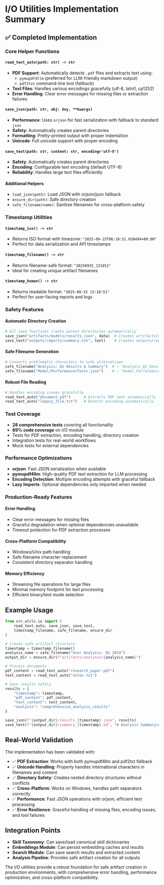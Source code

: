 # I/O Utilities Implementation Summary

## ✅ Completed Implementation

### Core Helper Functions

#### `read_text_auto(path: str) -> str`
- **PDF Support**: Automatically detects `.pdf` files and extracts text using:
  - `pymupdf4llm` (preferred for LLM-friendly markdown output)
  - `pdf2txt` command-line tool (fallback)
- **Text Files**: Handles various encodings gracefully (utf-8, latin1, cp1252)
- **Error Handling**: Clear error messages for missing files or extraction failures

#### `save_json(path: str, obj: Any, **kwargs)`
- **Performance**: Uses `orjson` for fast serialization with fallback to standard `json`
- **Safety**: Automatically creates parent directories
- **Formatting**: Pretty-printed output with proper indentation
- **Unicode**: Full unicode support with proper encoding

#### `save_text(path: str, content: str, encoding='utf-8')`
- **Safety**: Automatically creates parent directories  
- **Encoding**: Configurable text encoding (default UTF-8)
- **Reliability**: Handles large text files efficiently

#### Additional Helpers
- `load_json(path)`: Load JSON with orjson/json fallback
- `ensure_dir(path)`: Safe directory creation
- `safe_filename(name)`: Sanitize filenames for cross-platform safety

### Timestamp Utilities

#### `timestamp_iso() -> str`
- Returns ISO format with timezone: `"2025-09-15T06:18:51.030494+00:00"`
- Perfect for data serialization and API timestamps

#### `timestamp_filename() -> str` 
- Returns filename-safe format: `"20250915_131851"`
- Ideal for creating unique artifact filenames

#### `timestamp_human() -> str`
- Returns readable format: `"2025-09-15 13:18:51"`
- Perfect for user-facing reports and logs

### Safety Features

#### Automatic Directory Creation
```python
# All save functions create parent directories automatically
save_json("artifacts/models/results.json", data)  # Creates artifacts/models/
save_text("outputs/reports/summary.txt", text)    # Creates outputs/reports/
```

#### Safe Filename Generation
```python
# Converts problematic characters to safe alternatives
safe_filename("Analysis: Q1 Results & Summary")  # → "Analysis_Q1_Results_Summary"
safe_filename("Model/Performance<Test>.json")    # → "Model_Performance_Test_.json"
```

#### Robust File Reading
```python
# Handles encoding issues gracefully
read_text_auto("document.pdf")      # Extracts PDF text automatically
read_text_auto("legacy_file.txt")   # Detects encoding automatically
```

### Test Coverage
- **28 comprehensive tests** covering all functionality
- **89% code coverage** on I/O module
- Tests for PDF extraction, encoding handling, directory creation
- Integration tests for real-world workflows
- Mock tests for external dependencies

### Performance Optimizations
- **orjson**: Fast JSON serialization when available
- **pymupdf4llm**: High-quality PDF text extraction for LLM processing
- **Encoding Detection**: Multiple encoding attempts with graceful fallback
- **Lazy Imports**: Optional dependencies only imported when needed

### Production-Ready Features

#### Error Handling
- Clear error messages for missing files
- Graceful degradation when optional dependencies unavailable
- Timeout protection for PDF extraction processes

#### Cross-Platform Compatibility
- Windows/Unix path handling
- Safe filename character replacement
- Consistent directory separator handling

#### Memory Efficiency
- Streaming file operations for large files
- Minimal memory footprint for text processing
- Efficient binary/text mode selection

## Example Usage

```python
from src.utils.io import (
    read_text_auto, save_json, save_text, 
    timestamp_filename, safe_filename, ensure_dir
)

# Create safe artifact structure
timestamp = timestamp_filename()
analysis_name = safe_filename("User Analysis: Q1 2024")
output_dir = ensure_dir(f"artifacts/analyses/{analysis_name}")

# Process documents
pdf_content = read_text_auto("research_paper.pdf")
text_content = read_text_auto("notes.txt")

# Save results safely
results = {
    "timestamp": timestamp,
    "pdf_content": pdf_content,
    "text_content": text_content,
    "analysis": "comprehensive_analysis_results"
}

save_json(f"{output_dir}/results_{timestamp}.json", results)
save_text(f"{output_dir}/summary_{timestamp}.md", "# Analysis Summary\n...")
```

## Real-World Validation

The implementation has been validated with:
- ✅ **PDF Extraction**: Works with both pymupdf4llm and pdf2txt fallback
- ✅ **Unicode Handling**: Properly handles international characters in filenames and content
- ✅ **Directory Safety**: Creates nested directory structures without conflicts
- ✅ **Cross-Platform**: Works on Windows, handles path separators correctly
- ✅ **Performance**: Fast JSON operations with orjson, efficient text processing
- ✅ **Error Resilience**: Graceful handling of missing files, encoding issues, and tool failures

## Integration Points
- **Skill Taxonomy**: Can save/load canonical skill dictionaries
- **Embeddings Module**: Can persist embedding caches and results
- **Search Module**: Can save search results and extracted content
- **Analysis Pipeline**: Provides safe artifact creation for all outputs

The I/O utilities provide a robust foundation for safe artifact creation in production environments, with comprehensive error handling, performance optimization, and cross-platform compatibility.